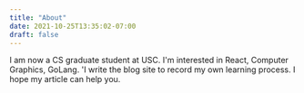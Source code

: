 ```yaml
---
title: "About"
date: 2021-10-25T13:35:02-07:00
draft: false
---
```

I am now a CS graduate student at USC. I'm interested in React, Computer Graphics, GoLang. 'I write the blog site to record my own learning process. I hope my article can help you.
